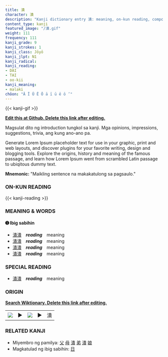 ```yaml
---
title: 潰
character: 潰
description: "Kanji dictionary entry 潰: meaning, on-kun reading, compounds, origin, related kanji"
content_type: kanji
featured_image: "/潰.gif"
weight: 111
frequency: 111
kanji_grade: 9
kanji_strokes: 1
kanji_class: Jōyō
kanji_jlpt: N1
kanji_radical: 
kanji_reading: 
- DAI
- TAI
- oo-kii
kanji_meaning:
- malaki
chōon: "Ā Ī Ū Ē Ō ā ī ū ē ō ’"
---
```

[//]: # (Don't edit the line below. Kanji animated GIF code is automatically generated.)
{{< kanji-gif >}}

[//]: # (Edit below this line.)

**[Edit this at Github. Delete this link after editing.](https://github.com/tim0g/tim/tree/main/content/kanji/潰/index.md)**

Magsulat dito ng introduction tungkol sa kanji. Mga opinions, impressions, suggestions, trivia, ang kung ano-ano pa.

Generate Lorem Ipsum placeholder text for use in your graphic, print and web layouts, and discover plugins for your favorite writing, design and blogging tools. Explore the origins, history and meaning of the famous passage, and learn how Lorem Ipsum went from scrambled Latin passage to ubiqitous dummy text.
 
**Mnemonic:** "Maikling sentence na makakatulong sa pagsaulo."

### ON-KUN READING

[//]: # (Don't edit the line below. ON-KUN READING code is automatically generated.)
{{< kanji-reading >}}

### MEANING & WORDS

#### ➊ **Ibig sabihin**
  - [潰](../潰)[潰](../潰)　***reading***　meaning
  - [潰](../潰)[潰](../潰)　***reading***　meaning
  - [潰](../潰)[潰](../潰)　***reading***　meaning
  - [潰](../潰)[潰](../潰)　***reading***　meaning

### SPECIAL READING
  - [潰](../潰)[潰](../潰)　***reading***　meaning

### ORIGIN

**[Search Wiktionary. Delete this link after editing.](https://wiktionary.org/wiki/潰)**
<table class="kanji-table"><tr><td>
<img src="60px-潰-bronze.svg.png">
</td><td>▶</td><td>
<img src="60px-潰-oracle.svg.png">
</td><td>▶</td>
<td class="kanji-origin">潰</td>
</tr></table>

### RELATED KANJI
- Miyembro ng pamilya: [父](../父) [母](../母) [潰](../潰) [弟](../弟) [潰](../潰) [娘](../娘)
- Magkatulad ng ibig sabihin: [日](../日)
